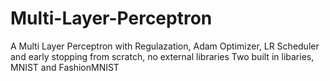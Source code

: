 # Multi-Layer-Perceptron
A Multi Layer Perceptron with Regulazation, Adam Optimizer, LR Scheduler and early stopping from scratch, no external libraries
Two built in libaries, MNIST and FashionMNIST
